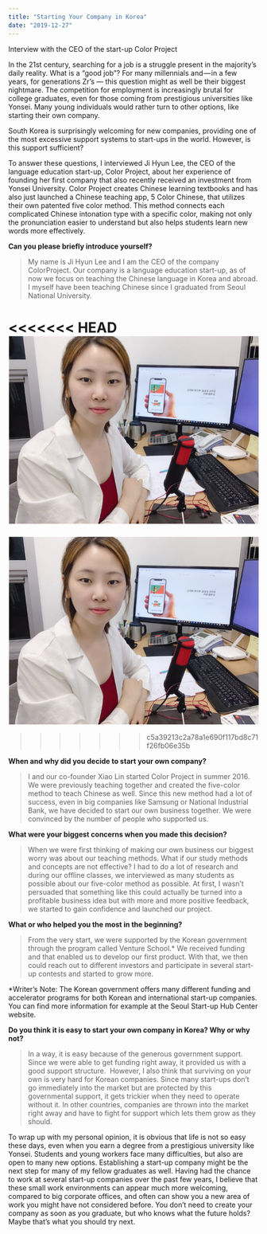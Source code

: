 ```yaml
---
title: "Starting Your Company in Korea"
date: "2019-12-27"
---
```


Interview with the CEO of the start-up Color Project

In the 21st century, searching for a job is a struggle present in the majority’s daily reality. What is a “good job”? For many millennials and — in a few years, for generations Zr’s — this question might as well be their biggest nightmare. The competition for employment is increasingly brutal for college graduates, even for those coming from prestigious universities like Yonsei. Many young individuals would rather turn to other options, like starting their own company.

South Korea is surprisingly welcoming for new companies, providing one of the most excessive support systems to start-ups in the world. However, is this support sufficient?

To answer these questions, I interviewed Ji Hyun Lee, the CEO of the language education start-up, Color Project, about her experience of founding her first company that also recently received an investment from Yonsei University. Color Project creates Chinese learning textbooks and has also just launched a Chinese teaching app, 5 Color Chinese, that utilizes their own patented five color method. This method connects each complicated Chinese intonation type with a specific color, making not only the pronunciation easier to understand but also helps students learn new words more effectively. 

**Can you please briefly introduce yourself?**

> My name is Ji Hyun Lee and I am the CEO of the company ColorProject. Our company is a language education start-up, as of now we focus on teaching the Chinese language in Korea and abroad. I myself have been teaching Chinese since I graduated from Seoul National University.

<<<<<<< HEAD
![](./images/Picture-1.png)
=======
![](images/Picture-1.png)
>>>>>>> c5a39213c2a78a1e690f117bd8c71f26fb06e35b

**When and why did you decide to start your own company?**

> I and our co-founder Xiao Lin started Color Project in summer 2016. We were previously teaching together and created the five-color method to teach Chinese as well. Since this new method had a lot of success, even in big companies like Samsung or National Industrial Bank, we have decided to start our own business together. We were convinced by the number of people who supported us.

**What were your biggest concerns when you made this decision?**

> When we were first thinking of making our own business our biggest worry was about our teaching methods. What if our study methods and concepts are not effective? I had to do a lot of research and during our offline classes, we interviewed as many students as possible about our five-color method as possible. At first, I wasn’t persuaded that something like this could actually be turned into a profitable business idea but with more and more positive feedback, we started to gain confidence and launched our project. 

**What or who helped you the most in the beginning?**

> From the very start, we were supported by the Korean government through the program called Venture School.\* We received funding and that enabled us to develop our first product. With that, we then could reach out to different investors and participate in several start-up contests and started to grow more. 

\*Writer’s Note: The Korean government offers many different funding and accelerator programs for both Korean and international start-up companies. You can find more information for example at the Seoul Start-up Hub Center website.   

**Do you think it is easy to start your own company in Korea? Why or why not?**

> In a way, it is easy because of the generous government support. Since we were able to get funding right away, it provided us with a good support structure.  However, I also think that surviving on your own is very hard for Korean companies. Since many start-ups don’t go immediately into the market but are protected by this governmental support, it gets trickier when they need to operate without it. In other countries, companies are thrown into the market right away and have to fight for support which lets them grow as they should. 

To wrap up with my personal opinion, it is obvious that life is not so easy these days, even when you earn a degree from a prestigious university like Yonsei. Students and young workers face many difficulties, but also are open to many new options. Establishing a start-up company might be the next step for many of my fellow graduates as well. Having had the chance to work at several start-up companies over the past few years, I believe that these small work environments can appear much more welcoming, compared to big corporate offices, and often can show you a new area of work you might have not considered before. You don’t need to create your company as soon as you graduate, but who knows what the future holds? Maybe that’s what you should try next.
